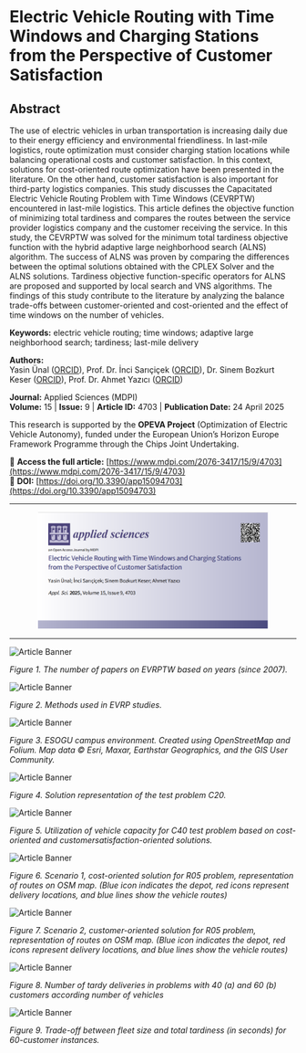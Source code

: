 # Electric Vehicle Routing with Time Windows and Charging Stations from the Perspective of Customer Satisfaction

## Abstract

The use of electric vehicles in urban transportation is increasing daily due to their energy efficiency and environmental friendliness. In last-mile logistics, route optimization must consider charging station locations while balancing operational costs and customer satisfaction. In this context, solutions for cost-oriented route optimization have been presented in the literature. On the other hand, customer satisfaction is also important for third-party logistics companies. This study discusses the Capacitated Electric Vehicle Routing Problem with Time Windows (CEVRPTW) encountered in last-mile logistics. This article defines the objective function of minimizing total tardiness and compares the routes between the service provider logistics company and the customer receiving the service. In this study, the CEVRPTW was solved for the minimum total tardiness objective function with the hybrid adaptive large neighborhood search (ALNS) algorithm. The success of ALNS was proven by comparing the differences between the optimal solutions obtained with the CPLEX Solver and the ALNS solutions. Tardiness objective function-specific operators for ALNS are proposed and supported by local search and VNS algorithms. The findings of this study contribute to the literature by analyzing the balance trade-offs between customer-oriented and cost-oriented and the effect of time windows on the number of vehicles.

**Keywords:** electric vehicle routing; time windows; adaptive large neighborhood search; tardiness; last-mile delivery

**Authors:**  
Yasin Ünal ([ORCID](https://orcid.org/0009-0006-6704-9409)), Prof. Dr. İnci Sarıçiçek ([ORCID](https://orcid.org/0000-0002-3528-7342)), Dr. Sinem Bozkurt Keser ([ORCID](https://orcid.org/0000-0002-8013-6922)), Prof. Dr. Ahmet Yazıcı ([ORCID](https://orcid.org/0000-0001-5589-2032))


**Journal:** Applied Sciences (MDPI)  
**Volume:** 15 | **Issue:** 9 | **Article ID:** 4703 | **Publication Date:** 24 April 2025

This research is supported by the **OPEVA Project** (Optimization of Electric Vehicle Autonomy), funded under the European Union’s Horizon Europe Framework Programme through the Chips Joint Undertaking.

🔗 **Access the full article:** [https://www.mdpi.com/2076-3417/15/9/4703](https://www.mdpi.com/2076-3417/15/9/4703)  
📄 **DOI:** [https://doi.org/10.3390/app15094703](https://doi.org/10.3390/app15094703)

---

<div style="text-align: center;">
    <img src="https://github.com/Pilestin/EV-Routing-w-Time-Windows-and-Charging-Stations-from-the-Perspective-of-Customer-Satisfaction/blob/master/Article_Banner_MDPI_applsci-15-04703.png" alt="Article Banner" width="80%" height="auto"/>
</div>

---

<img src="https://www.mdpi.com/applsci/applsci-15-04703/article_deploy/html/images/applsci-15-04703-g001.png" alt="Article Banner" width="100%" height="auto"/>

*Figure 1. The number of papers on EVRPTW based on years (since 2007).*

<img src="https://www.mdpi.com/applsci/applsci-15-04703/article_deploy/html/images/applsci-15-04703-g002.png" alt="Article Banner" width="100%" height="auto"/>

*Figure 2. Methods used in EVRP studies.*

<img src="https://www.mdpi.com/applsci/applsci-15-04703/article_deploy/html/images/applsci-15-04703-g003.png" alt="Article Banner" width="100%" height="auto"/>

*Figure 3. ESOGU campus environment. Created using OpenStreetMap and Folium. Map data © Esri,
Maxar, Earthstar Geographics, and the GIS User Community.* 

<img src="https://www.mdpi.com/applsci/applsci-15-04703/article_deploy/html/images/applsci-15-04703-g004.png" alt="Article Banner" width="100%" height="auto"/>

*Figure 4. Solution representation of the test problem C20.*


<img src="https://www.mdpi.com/applsci/applsci-15-04703/article_deploy/html/images/applsci-15-04703-g005.png" alt="Article Banner" width="100%" height="auto"/>

*Figure 5. Utilization of vehicle capacity for C40 test problem based on cost-oriented and customersatisfaction-oriented solutions.*

<img src="https://www.mdpi.com/applsci/applsci-15-04703/article_deploy/html/images/applsci-15-04703-g006.png" alt="Article Banner" width="100%" height="auto"/>

*Figure 6. Scenario 1, cost-oriented solution for R05 problem, representation of routes on OSM map. (Blue icon indicates the depot, red icons represent delivery locations, and blue lines show the
vehicle routes)*

<img src="https://www.mdpi.com/applsci/applsci-15-04703/article_deploy/html/images/applsci-15-04703-g007.png" alt="Article Banner" width="100%" height="auto"/>

*Figure 7. Scenario 2, customer-oriented solution for R05 problem, representation of routes on OSM
map. (Blue icon indicates the depot, red icons represent delivery locations, and blue lines show the
vehicle routes)*

<img src="https://www.mdpi.com/applsci/applsci-15-04703/article_deploy/html/images/applsci-15-04703-g008.png" alt="Article Banner" width="100%" height="auto"/>

*Figure 8. Number of tardy deliveries in problems with 40 (a) and 60 (b) customers according number of vehicles*

<img src="https://www.mdpi.com/applsci/applsci-15-04703/article_deploy/html/images/applsci-15-04703-g009.png" alt="Article Banner" width="100%" height="auto"/>

*Figure 9. Trade-off between fleet size and total tardiness (in seconds) for 60-customer instances.*
